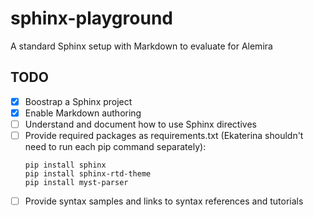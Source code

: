 # sphinx-playground
A standard Sphinx setup with Markdown to evaluate for Alemira

## TODO

* [x] Boostrap a Sphinx project
* [x] Enable Markdown authoring
* [ ] Understand and document how to use Sphinx directives
* [ ] Provide required packages as requirements.txt (Ekaterina shouldn't need to run each pip command separately):
  ```
  pip install sphinx
  pip install sphinx-rtd-theme
  pip install myst-parser
  ```
* [ ] Provide syntax samples and links to syntax references and tutorials
